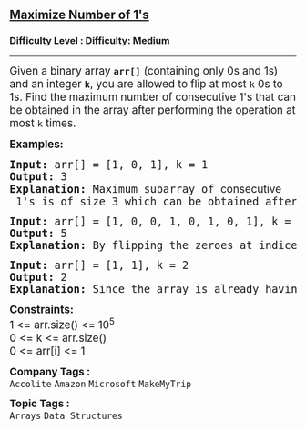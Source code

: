 <h2><a href="https://www.geeksforgeeks.org/problems/maximize-number-of-1s0905/1?page=3&difficulty=Medium&status=unsolved&sortBy=submissions">Maximize Number of 1's</a></h2><h3>Difficulty Level : Difficulty: Medium</h3><hr><div class="problems_problem_content__Xm_eO"><p><span style="font-size: 14pt;">Given a binary array <strong><code>arr[]</code></strong> (containing only 0s and 1s) and an integer <strong><code>k</code></strong>, you are allowed to flip at most <code>k</code> 0s to 1s. Find the maximum number of consecutive 1's that can be obtained in the array after performing the operation at most <code>k</code> times.</span></p>
<p><span style="font-size: 14pt;"><strong>Examples:</strong></span></p>
<pre><span style="font-size: 14pt;"><strong>Input: </strong>arr[] = [1, 0, 1], k = 1
<strong>Output: </strong>3
<strong>Explanation: </strong>Maximum subarray of <span style="font-family: -apple-system, BlinkMacSystemFont, 'Segoe UI', Roboto, Oxygen, Ubuntu, Cantarell, 'Open Sans', 'Helvetica Neue', sans-serif; white-space: normal;">consecutive</span> 1's is of size 3 which can be obtained after flipping the zero present at the 1st index.</span></pre>
<pre><span style="font-size: 14pt;"><strong>Input: </strong>arr[] = [1, 0, 0, 1, 0, 1, 0, 1], k = 2
<strong>Output: </strong>5
<strong>Explanation: </strong>By flipping the zeroes at indices 4 and 6, we get the longest subarray from index 3 to 7 containing all 1’s.
</span></pre>
<pre><span style="font-size: 14pt;"><strong>Input: </strong>arr[] = [1, 1], k = 2
<strong>Output: </strong>2
<strong>Explanation: </strong>Since the array is already having the max consecutive 1's, hence we dont need to perform any operation. Hence the answer is 2</span></pre>
<p><span style="font-size: 14pt;"><strong>Constraints:</strong><br>1 &lt;= arr.size() &lt;= 10<sup>5</sup><br>0 &lt;= k &lt;= arr.size()<br>0 &lt;= arr[i] &lt;= 1</span></p></div><p><span style=font-size:18px><strong>Company Tags : </strong><br><code>Accolite</code>&nbsp;<code>Amazon</code>&nbsp;<code>Microsoft</code>&nbsp;<code>MakeMyTrip</code>&nbsp;<br><p><span style=font-size:18px><strong>Topic Tags : </strong><br><code>Arrays</code>&nbsp;<code>Data Structures</code>&nbsp;